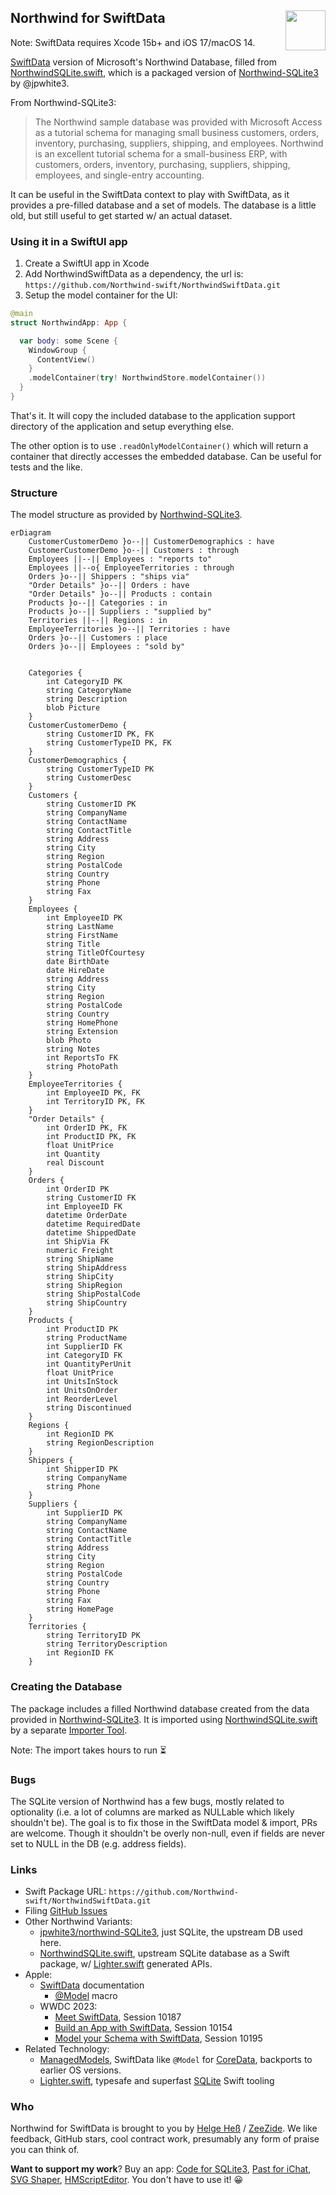 <h2>Northwind for SwiftData
  <img src="https://zeezide.com/img/Northwind128.png"
       align="right" width="64" height="64" />
</h2>

Note: SwiftData requires Xcode 15b+ and iOS 17/macOS 14.

[SwiftData](https://developer.apple.com/xcode/swiftdata/) 
version of Microsoft's Northwind Database,
filled from 
[NorthwindSQLite.swift](https://github.com/Northwind-swift/NorthwindSQLite.swift),
which is a packaged version of 
[Northwind-SQLite3](https://github.com/jpwhite3/northwind-SQLite3)
by @jpwhite3.

From Northwind-SQLite3:
> The Northwind sample database was provided with Microsoft Access as a tutorial
> schema for managing 
> small business customers, orders, inventory, purchasing, suppliers, shipping,
> and employees. 
> Northwind is an excellent tutorial schema for a small-business ERP, with
> customers, orders, inventory, 
> purchasing, suppliers, shipping, employees, and single-entry accounting.

It can be useful in the SwiftData context to play with SwiftData, as it provides
a pre-filled database and a set of models.
The database is a little old, but still useful to get started w/ an actual 
dataset.

### Using it in a SwiftUI app

1. Create a SwiftUI app in Xcode
2. Add NorthwindSwiftData as a dependency, the url is:
   `https://github.com/Northwind-swift/NorthwindSwiftData.git`
3. Setup the model container for the UI:

```swift
@main
struct NorthwindApp: App {

  var body: some Scene {
    WindowGroup {
      ContentView()
    }
    .modelContainer(try! NorthwindStore.modelContainer())
  }
}
```

That's it. It will copy the included database to the application support
directory of the application and setup everything else.

The other option is to use `.readOnlyModelContainer()` which will return a
container that directly accesses the embedded database.
Can be useful for tests and the like.


### Structure

The model structure as provided by [Northwind-SQLite3](https://github.com/jpwhite3/northwind-SQLite3).

```mermaid
erDiagram
    CustomerCustomerDemo }o--|| CustomerDemographics : have
    CustomerCustomerDemo }o--|| Customers : through
    Employees ||--|| Employees : "reports to"
    Employees ||--o{ EmployeeTerritories : through
    Orders }o--|| Shippers : "ships via"
    "Order Details" }o--|| Orders : have
    "Order Details" }o--|| Products : contain
    Products }o--|| Categories : in
    Products }o--|| Suppliers : "supplied by"
    Territories ||--|| Regions : in
    EmployeeTerritories }o--|| Territories : have
    Orders }o--|| Customers : place
    Orders }o--|| Employees : "sold by"


    Categories {
        int CategoryID PK
        string CategoryName
        string Description
        blob Picture
    }
    CustomerCustomerDemo {
        string CustomerID PK, FK
        string CustomerTypeID PK, FK
    }
    CustomerDemographics {
        string CustomerTypeID PK
        string CustomerDesc
    }
    Customers {
        string CustomerID PK
        string CompanyName
        string ContactName
        string ContactTitle
        string Address
        string City
        string Region
        string PostalCode
        string Country
        string Phone
        string Fax
    }
    Employees {
        int EmployeeID PK
        string LastName
        string FirstName
        string Title
        string TitleOfCourtesy
        date BirthDate
        date HireDate
        string Address
        string City
        string Region
        string PostalCode
        string Country
        string HomePhone
        string Extension
        blob Photo
        string Notes
        int ReportsTo FK
        string PhotoPath
    }
    EmployeeTerritories {
        int EmployeeID PK, FK
        int TerritoryID PK, FK
    }
    "Order Details" {
        int OrderID PK, FK
        int ProductID PK, FK
        float UnitPrice
        int Quantity
        real Discount
    }
    Orders {
        int OrderID PK
        string CustomerID FK
        int EmployeeID FK
        datetime OrderDate
        datetime RequiredDate
        datetime ShippedDate
        int ShipVia FK
        numeric Freight
        string ShipName
        string ShipAddress
        string ShipCity
        string ShipRegion
        string ShipPostalCode
        string ShipCountry
    }
    Products {
        int ProductID PK
        string ProductName
        int SupplierID FK
        int CategoryID FK
        int QuantityPerUnit
        float UnitPrice
        int UnitsInStock
        int UnitsOnOrder
        int ReorderLevel
        string Discontinued
    }
    Regions {
        int RegionID PK
        string RegionDescription
    }
    Shippers {
        int ShipperID PK
        string CompanyName
        string Phone
    }
    Suppliers {
        int SupplierID PK
        string CompanyName
        string ContactName
        string ContactTitle
        string Address
        string City
        string Region
        string PostalCode
        string Country
        string Phone
        string Fax
        string HomePage
    }
    Territories {
        string TerritoryID PK
        string TerritoryDescription
        int RegionID FK
    }

```


### Creating the Database

The package includes a filled Northwind database created from the data provided in
[Northwind-SQLite3](https://github.com/jpwhite3/northwind-SQLite3).
It is imported using
[NorthwindSQLite.swift](https://github.com/Lighter-swift/NorthwindSQLite.swift)
by a separate
[Importer Tool](https://github.com/Northwind-swift/SwiftDataImporter.git).

Note: The import takes hours to run ⏳


### Bugs

The SQLite version of Northwind has a few bugs, mostly related to optionality
(i.e. a lot of columns are marked as NULLable which likely shouldn't be).
The goal is to fix those in the SwiftData model & import, PRs are welcome.
Though it shouldn't be overly non-null, even if fields are never set to
NULL in the DB (e.g. address fields).


### Links

- Swift Package URL: `https://github.com/Northwind-swift/NorthwindSwiftData.git`
- Filing [GitHub Issues](https://github.com/Northwind-swift/NorthwindSwiftData/issues)
- Other Northwind Variants:
  - [jpwhite3/northwind-SQLite3](https://github.com/jpwhite3/northwind-SQLite3),
    just SQLite, the upstream DB used here.
  - [NorthwindSQLite.swift](https://github.com/Northwind-swift/NorthwindSQLite.swift.git),
    upstream SQLite database as a Swift package, w/ 
    [Lighter.swift](https://github.com/Lighter-swift) generated APIs.
- Apple:
  - [SwiftData](https://developer.apple.com/documentation/swiftdata) documentation
    - [@Model](https://developer.apple.com/documentation/SwiftData/Model()) macro
  - WWDC 2023:
    - [Meet SwiftData](https://developer.apple.com/videos/play/wwdc2023/10187), 
      Session 10187
    - [Build an App with SwiftData](https://developer.apple.com/videos/play/wwdc2023/10154),
      Session 10154
    - [Model your Schema with SwiftData](https://developer.apple.com/videos/play/wwdc2023/10195),
      Session 10195
- Related Technology:
  - [ManagedModels](https://github.com/Data-swift/ManagedModels/),
    SwiftData like `@Model` for 
    [CoreData](https://developer.apple.com/documentation/coredata),
    backports to earlier OS versions.
  - [Lighter.swift](https://github.com/Lighter-swift), typesafe and superfast 
    [SQLite](https://www.sqlite.org) Swift tooling


### Who

Northwind for SwiftData is brought to you by
[Helge Heß](https://github.com/helje5/) / [ZeeZide](https://zeezide.de).
We like feedback, GitHub stars, cool contract work, 
presumably any form of praise you can think of.

**Want to support my work**?
Buy an app:
[Code for SQLite3](https://apps.apple.com/us/app/code-for-sqlite3/id1638111010/),
[Past for iChat](https://apps.apple.com/us/app/past-for-ichat/id1554897185),
[SVG Shaper](https://apps.apple.com/us/app/svg-shaper-for-swiftui/id1566140414),
[HMScriptEditor](https://apps.apple.com/us/app/hmscripteditor/id1483239744).
You don't have to use it! 😀
